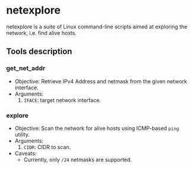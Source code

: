 # netexplore

netexplore is a suite of Linux command-line scripts aimed at exploring the network, i.e. find alive hosts.

## Tools description
### get_net_addr
* Objective: Retrieve IPv4 Address and netmask from the given network interface.
* Arguments:
    1. `IFACE`: target network interface.

### explore
* Objective: Scan the network for alive hosts using ICMP-based `ping` utility.
* Arguments:
    1. `CIDR`: CIDR to scan.
* Caveats:
    * Currently, only `/24` netmasks are supported.

